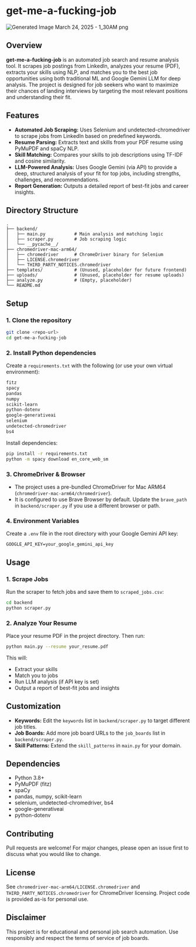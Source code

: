 # get-me-a-fucking-job

![Generated Image March 24, 2025 - 1_30AM png](https://github.com/user-attachments/assets/4659d23c-6f70-4eb2-8daf-dcb0fba7680e)

## Overview

**get-me-a-fucking-job** is an automated job search and resume analysis tool. It scrapes job postings from LinkedIn, analyzes your resume (PDF), extracts your skills using NLP, and matches you to the best job opportunities using both traditional ML and Google Gemini LLM for deep analysis. The project is designed for job seekers who want to maximize their chances of landing interviews by targeting the most relevant positions and understanding their fit.

## Features

- **Automated Job Scraping:** Uses Selenium and undetected-chromedriver to scrape jobs from LinkedIn based on predefined keywords.
- **Resume Parsing:** Extracts text and skills from your PDF resume using PyMuPDF and spaCy NLP.
- **Skill Matching:** Compares your skills to job descriptions using TF-IDF and cosine similarity.
- **LLM-Powered Analysis:** Uses Google Gemini (via API) to provide a deep, structured analysis of your fit for top jobs, including strengths, challenges, and recommendations.
- **Report Generation:** Outputs a detailed report of best-fit jobs and career insights.

## Directory Structure

```
.
├── backend/
│   ├── main.py           # Main analysis and matching logic
│   ├── scraper.py        # Job scraping logic
│   └── __pycache__/
├── chromedriver-mac-arm64/
│   ├── chromedriver      # ChromeDriver binary for Selenium
│   ├── LICENSE.chromedriver
│   └── THIRD_PARTY_NOTICES.chromedriver
├── templates/            # (Unused, placeholder for future frontend)
├── uploads/              # (Unused, placeholder for resume uploads)
├── analyze.py            # (Empty, placeholder)
└── README.md
```

## Setup

### 1. Clone the repository

```bash
git clone <repo-url>
cd get-me-a-fucking-job
```

### 2. Install Python dependencies

Create a `requirements.txt` with the following (or use your own virtual environment):

```txt
fitz
spacy
pandas
numpy
scikit-learn
python-dotenv
google-generativeai
selenium
undetected-chromedriver
bs4
```

Install dependencies:

```bash
pip install -r requirements.txt
python -m spacy download en_core_web_sm
```

### 3. ChromeDriver & Browser

- The project uses a pre-bundled ChromeDriver for Mac ARM64 (`chromedriver-mac-arm64/chromedriver`).
- It is configured to use Brave Browser by default. Update the `brave_path` in `backend/scraper.py` if you use a different browser or path.

### 4. Environment Variables

Create a `.env` file in the root directory with your Google Gemini API key:

```
GOOGLE_API_KEY=your_google_gemini_api_key
```

## Usage

### 1. Scrape Jobs

Run the scraper to fetch jobs and save them to `scraped_jobs.csv`:

```bash
cd backend
python scraper.py
```

### 2. Analyze Your Resume

Place your resume PDF in the project directory. Then run:

```bash
python main.py --resume your_resume.pdf
```

This will:

- Extract your skills
- Match you to jobs
- Run LLM analysis (if API key is set)
- Output a report of best-fit jobs and insights

## Customization

- **Keywords:** Edit the `keywords` list in `backend/scraper.py` to target different job titles.
- **Job Boards:** Add more job board URLs to the `job_boards` list in `backend/scraper.py`.
- **Skill Patterns:** Extend the `skill_patterns` in `main.py` for your domain.

## Dependencies

- Python 3.8+
- PyMuPDF (fitz)
- spaCy
- pandas, numpy, scikit-learn
- selenium, undetected-chromedriver, bs4
- google-generativeai
- python-dotenv

## Contributing

Pull requests are welcome! For major changes, please open an issue first to discuss what you would like to change.

## License

See `chromedriver-mac-arm64/LICENSE.chromedriver` and `THIRD_PARTY_NOTICES.chromedriver` for ChromeDriver licensing. Project code is provided as-is for personal use.

## Disclaimer

This project is for educational and personal job search automation. Use responsibly and respect the terms of service of job boards.
